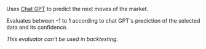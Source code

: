 Uses [Chat GPT](https://chat.openai.com/) to predict the next moves of the market.

Evaluates between -1 to 1 according to chat GPT's prediction of the selected data and its confidence.

*This evaluator can't be used in backtesting.*
